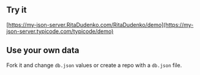 ## Try it

[https://my-json-server.RitaDudenko.com/RitaDudenko/demo](https://my-json-server.typicode.com/typicode/demo)

## Use your own data

Fork it and change `db.json` values or create a repo with a `db.json` file.
